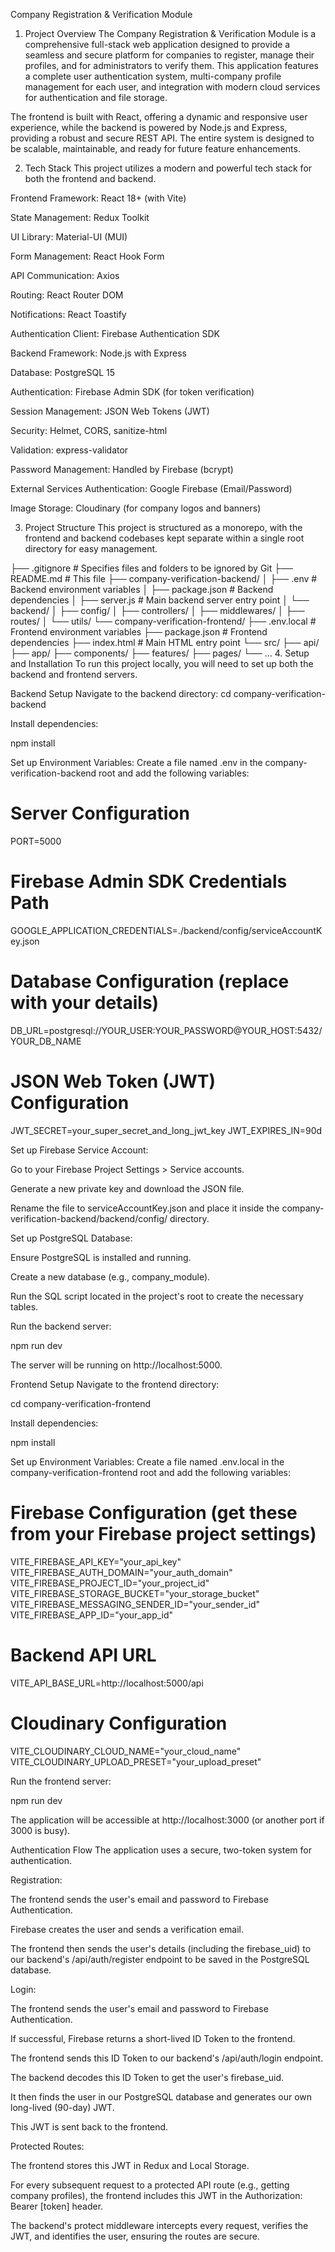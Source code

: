 Company Registration & Verification Module
1. Project Overview
The Company Registration & Verification Module is a comprehensive full-stack web application designed to provide a seamless and secure platform for companies to register, manage their profiles, and for administrators to verify them. This application features a complete user authentication system, multi-company profile management for each user, and integration with modern cloud services for authentication and file storage.

The frontend is built with React, offering a dynamic and responsive user experience, while the backend is powered by Node.js and Express, providing a robust and secure REST API. The entire system is designed to be scalable, maintainable, and ready for future feature enhancements.

2. Tech Stack
This project utilizes a modern and powerful tech stack for both the frontend and backend.

Frontend
Framework: React 18+ (with Vite)

State Management: Redux Toolkit

UI Library: Material-UI (MUI)

Form Management: React Hook Form

API Communication: Axios

Routing: React Router DOM

Notifications: React Toastify

Authentication Client: Firebase Authentication SDK

Backend
Framework: Node.js with Express

Database: PostgreSQL 15

Authentication: Firebase Admin SDK (for token verification)

Session Management: JSON Web Tokens (JWT)

Security: Helmet, CORS, sanitize-html

Validation: express-validator

Password Management: Handled by Firebase (bcrypt)

External Services
Authentication: Google Firebase (Email/Password)

Image Storage: Cloudinary (for company logos and banners)

3. Project Structure
This project is structured as a monorepo, with the frontend and backend codebases kept separate within a single root directory for easy management.

├── .gitignore          # Specifies files and folders to be ignored by Git
├── README.md           # This file
├── company-verification-backend/
│   ├── .env            # Backend environment variables
│   ├── package.json    # Backend dependencies
│   ├── server.js       # Main backend server entry point
│   └── backend/
│       ├── config/
│       ├── controllers/
│       ├── middlewares/
│       ├── routes/
│       └── utils/
└── company-verification-frontend/
    ├── .env.local      # Frontend environment variables
    ├── package.json    # Frontend dependencies
    ├── index.html      # Main HTML entry point
    └── src/
        ├── api/
        ├── app/
        ├── components/
        ├── features/
        ├── pages/
        └── ...
4. Setup and Installation
To run this project locally, you will need to set up both the backend and frontend servers.

Backend Setup
Navigate to the backend directory:
cd company-verification-backend

Install dependencies:

npm install

Set up Environment Variables: Create a file named .env in the company-verification-backend root and add the following variables:

# Server Configuration
PORT=5000

# Firebase Admin SDK Credentials Path
GOOGLE_APPLICATION_CREDENTIALS=./backend/config/serviceAccountKey.json

# Database Configuration (replace with your details)
DB_URL=postgresql://YOUR_USER:YOUR_PASSWORD@YOUR_HOST:5432/YOUR_DB_NAME

# JSON Web Token (JWT) Configuration
JWT_SECRET=your_super_secret_and_long_jwt_key
JWT_EXPIRES_IN=90d

Set up Firebase Service Account:

Go to your Firebase Project Settings > Service accounts.

Generate a new private key and download the JSON file.

Rename the file to serviceAccountKey.json and place it inside the company-verification-backend/backend/config/ directory.

Set up PostgreSQL Database:

Ensure PostgreSQL is installed and running.

Create a new database (e.g., company_module).

Run the SQL script located in the project's root to create the necessary tables.

Run the backend server:

npm run dev

The server will be running on http://localhost:5000.

Frontend Setup
Navigate to the frontend directory:

cd company-verification-frontend

Install dependencies:

npm install

Set up Environment Variables: Create a file named .env.local in the company-verification-frontend root and add the following variables:

# Firebase Configuration (get these from your Firebase project settings)
VITE_FIREBASE_API_KEY="your_api_key"
VITE_FIREBASE_AUTH_DOMAIN="your_auth_domain"
VITE_FIREBASE_PROJECT_ID="your_project_id"
VITE_FIREBASE_STORAGE_BUCKET="your_storage_bucket"
VITE_FIREBASE_MESSAGING_SENDER_ID="your_sender_id"
VITE_FIREBASE_APP_ID="your_app_id"

# Backend API URL
VITE_API_BASE_URL=http://localhost:5000/api

# Cloudinary Configuration
VITE_CLOUDINARY_CLOUD_NAME="your_cloud_name"
VITE_CLOUDINARY_UPLOAD_PRESET="your_upload_preset"

Run the frontend server:

npm run dev



The application will be accessible at http://localhost:3000 (or another port if 3000 is busy).

Authentication Flow
The application uses a secure, two-token system for authentication.

Registration:

The frontend sends the user's email and password to Firebase Authentication.

Firebase creates the user and sends a verification email.

The frontend then sends the user's details (including the firebase_uid) to our backend's /api/auth/register endpoint to be saved in the PostgreSQL database.

Login:

The frontend sends the user's email and password to Firebase Authentication.

If successful, Firebase returns a short-lived ID Token to the frontend.

The frontend sends this ID Token to our backend's /api/auth/login endpoint.

The backend decodes this ID Token to get the user's firebase_uid.

It then finds the user in our PostgreSQL database and generates our own long-lived (90-day) JWT.

This JWT is sent back to the frontend.

Protected Routes:

The frontend stores this JWT in Redux and Local Storage.

For every subsequent request to a protected API route (e.g., getting company profiles), the frontend includes this JWT in the Authorization: Bearer [token] header.

The backend's protect middleware intercepts every request, verifies the JWT, and identifies the user, ensuring the routes are secure.

